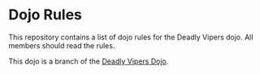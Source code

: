 Dojo Rules
==========

This repository contains a list of dojo rules for the Deadly Vipers dojo. All members should read the rules.

This dojo is a branch of the <a href="https://github.com/deadlyvipers">Deadly Vipers Dojo</a>.

